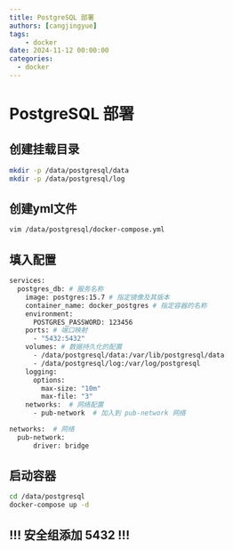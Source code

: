 ```yaml
---
title: PostgreSQL 部署
authors: [cangjingyue]
tags: 
    - docker
date: 2024-11-12 00:00:00
categories:
  - docker
---
```


# PostgreSQL 部署

## 创建挂载目录

``` bash
mkdir -p /data/postgresql/data
mkdir -p /data/postgresql/log
```

## 创建yml文件

``` bash
vim /data/postgresql/docker-compose.yml
```

## 填入配置

``` bash
services:
  postgres_db: # 服务名称
    image: postgres:15.7 # 指定镜像及其版本
    container_name: docker_postgres # 指定容器的名称
    environment:
      POSTGRES_PASSWORD: 123456
    ports: # 端口映射
      - "5432:5432"
    volumes: # 数据持久化的配置
      - /data/postgresql/data:/var/lib/postgresql/data
      - /data/postgresql/log:/var/log/postgresql
    logging:
      options:
        max-size: "10m"
        max-file: "3"
    networks:  # 网络配置
      - pub-network  # 加入到 pub-network 网络

networks:  # 网络
  pub-network:
      driver: bridge
```

## 启动容器

``` bash
cd /data/postgresql
docker-compose up -d
```

## **!!! 安全组添加 5432 !!!**
